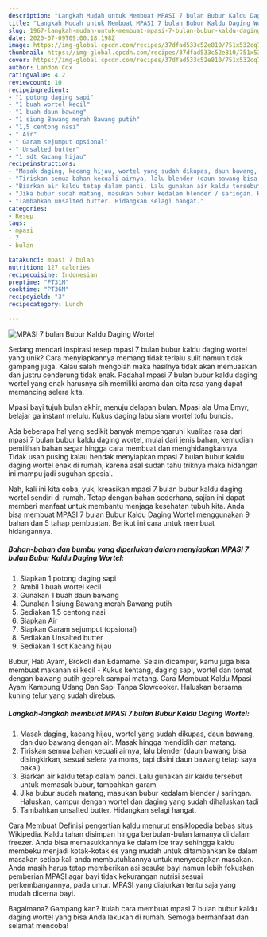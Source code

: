 ```yaml
---
description: "Langkah Mudah untuk Membuat MPASI 7 bulan Bubur Kaldu Daging Wortel yang Menggugah Selera"
title: "Langkah Mudah untuk Membuat MPASI 7 bulan Bubur Kaldu Daging Wortel yang Menggugah Selera"
slug: 1967-langkah-mudah-untuk-membuat-mpasi-7-bulan-bubur-kaldu-daging-wortel-yang-menggugah-selera
date: 2020-07-09T09:00:18.198Z
image: https://img-global.cpcdn.com/recipes/37dfad533c52e810/751x532cq70/mpasi-7-bulan-bubur-kaldu-daging-wortel-foto-resep-utama.jpg
thumbnail: https://img-global.cpcdn.com/recipes/37dfad533c52e810/751x532cq70/mpasi-7-bulan-bubur-kaldu-daging-wortel-foto-resep-utama.jpg
cover: https://img-global.cpcdn.com/recipes/37dfad533c52e810/751x532cq70/mpasi-7-bulan-bubur-kaldu-daging-wortel-foto-resep-utama.jpg
author: Landon Cox
ratingvalue: 4.2
reviewcount: 10
recipeingredient:
- "1 potong daging sapi"
- "1 buah wortel kecil"
- "1 buah daun bawang"
- "1 siung Bawang merah Bawang putih"
- "1,5 centong nasi"
- " Air"
- " Garam sejumput opsional"
- " Unsalted butter"
- "1 sdt Kacang hijau"
recipeinstructions:
- "Masak daging, kacang hijau, wortel yang sudah dikupas, daun bawang, dan duo bawang dengan air. Masak hingga mendidih dan matang."
- "Tiriskan semua bahan kecuali airnya, lalu blender (daun bawang bisa disingkirkan, sesuai selera ya moms, tapi disini daun bawang tetap saya pakai)"
- "Biarkan air kaldu tetap dalam panci. Lalu gunakan air kaldu tersebut untuk memasak bubur, tambahkan garam"
- "Jika bubur sudah matang, masukan bubur kedalam blender / saringan. Haluskan, campur dengan wortel dan daging yang sudah dihaluskan tadi"
- "Tambahkan unsalted butter. Hidangkan selagi hangat."
categories:
- Resep
tags:
- mpasi
- 7
- bulan

katakunci: mpasi 7 bulan 
nutrition: 127 calories
recipecuisine: Indonesian
preptime: "PT31M"
cooktime: "PT36M"
recipeyield: "3"
recipecategory: Lunch

---
```



![MPASI 7 bulan Bubur Kaldu Daging Wortel](https://img-global.cpcdn.com/recipes/37dfad533c52e810/751x532cq70/mpasi-7-bulan-bubur-kaldu-daging-wortel-foto-resep-utama.jpg)

Sedang mencari inspirasi resep mpasi 7 bulan bubur kaldu daging wortel yang unik? Cara menyiapkannya memang tidak terlalu sulit namun tidak gampang juga. Kalau salah mengolah maka hasilnya tidak akan memuaskan dan justru cenderung tidak enak. Padahal mpasi 7 bulan bubur kaldu daging wortel yang enak harusnya sih memiliki aroma dan cita rasa yang dapat memancing selera kita.

Mpasi bayi tujuh bulan akhir, menuju delapan bulan. Mpasi ala Uma Emyr, belajar ga instant melulu. Kukus daging labu siam wortel tofu buncis.

Ada beberapa hal yang sedikit banyak mempengaruhi kualitas rasa dari mpasi 7 bulan bubur kaldu daging wortel, mulai dari jenis bahan, kemudian pemilihan bahan segar hingga cara membuat dan menghidangkannya. Tidak usah pusing kalau hendak menyiapkan mpasi 7 bulan bubur kaldu daging wortel enak di rumah, karena asal sudah tahu triknya maka hidangan ini mampu jadi suguhan spesial.


Nah, kali ini kita coba, yuk, kreasikan mpasi 7 bulan bubur kaldu daging wortel sendiri di rumah. Tetap dengan bahan sederhana, sajian ini dapat memberi manfaat untuk membantu menjaga kesehatan tubuh kita. Anda bisa membuat MPASI 7 bulan Bubur Kaldu Daging Wortel menggunakan 9 bahan dan 5 tahap pembuatan. Berikut ini cara untuk membuat hidangannya.

<!--inarticleads1-->

##### Bahan-bahan dan bumbu yang diperlukan dalam menyiapkan MPASI 7 bulan Bubur Kaldu Daging Wortel:

1. Siapkan 1 potong daging sapi
1. Ambil 1 buah wortel kecil
1. Gunakan 1 buah daun bawang
1. Gunakan 1 siung Bawang merah Bawang putih
1. Sediakan 1,5 centong nasi
1. Siapkan  Air
1. Siapkan  Garam sejumput (opsional)
1. Sediakan  Unsalted butter
1. Sediakan 1 sdt Kacang hijau


Bubur, Hati Ayam, Brokoli dan Edamame. Selain dicampur, kamu juga bisa membuat makanan si kecil - Kukus kentang, daging sapi, wortel dan tomat dengan bawang putih geprek sampai matang. Cara Membuat Kaldu Mpasi Ayam Kampung Udang Dan Sapi Tanpa Slowcooker. Haluskan bersama kuning telur yang sudah direbus. 

<!--inarticleads2-->

##### Langkah-langkah membuat MPASI 7 bulan Bubur Kaldu Daging Wortel:

1. Masak daging, kacang hijau, wortel yang sudah dikupas, daun bawang, dan duo bawang dengan air. Masak hingga mendidih dan matang.
1. Tiriskan semua bahan kecuali airnya, lalu blender (daun bawang bisa disingkirkan, sesuai selera ya moms, tapi disini daun bawang tetap saya pakai)
1. Biarkan air kaldu tetap dalam panci. Lalu gunakan air kaldu tersebut untuk memasak bubur, tambahkan garam
1. Jika bubur sudah matang, masukan bubur kedalam blender / saringan. Haluskan, campur dengan wortel dan daging yang sudah dihaluskan tadi
1. Tambahkan unsalted butter. Hidangkan selagi hangat.


Cara Membuat Definisi pengertian kaldu menurut ensiklopedia bebas situs Wikipedia. Kaldu tahan disimpan hingga berbulan-bulan lamanya di dalam freezer. Anda bisa memasukkannya ke dalam ice tray sehingga kaldu membeku menjadi kotak-kotak es yang mudah untuk ditambahkan ke dalam masakan setiap kali anda membutuhkannya untuk menyedapkan masakan. Anda masih harus tetap memberikan asi sesuka bayi namun lebih fokuskan pemberian MPASI agar bayi tidak kekurangan nutrisi sesuai perkembangannya, pada umur. MPASI yang diajurkan tentu saja yang mudah dicerna bayi. 

Bagaimana? Gampang kan? Itulah cara membuat mpasi 7 bulan bubur kaldu daging wortel yang bisa Anda lakukan di rumah. Semoga bermanfaat dan selamat mencoba!
